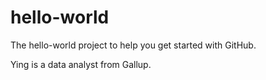 # hello-world
The hello-world project to help you get started with GitHub.

Ying is a data analyst from Gallup.
